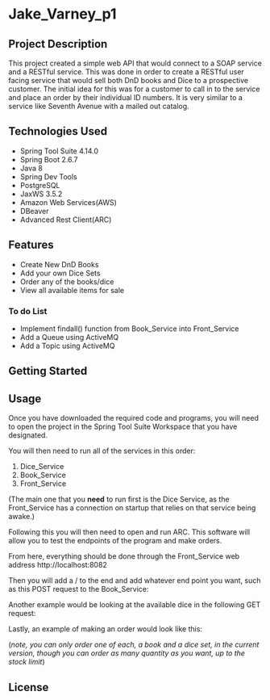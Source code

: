 # Jake_Varney_p1

## Project Description
This project created a simple web API that would connect to a SOAP service and a RESTful service. This was done in order to create a RESTful user facing service that would sell both DnD books and Dice to a prospective customer. The initial idea for this was for a customer to call in to the service and place an order by their individual ID numbers. It is very similar to a service like Seventh Avenue with a mailed out catalog. 

## Technologies Used
- Spring Tool Suite 4.14.0
- Spring Boot 2.6.7
- Java 8
- Spring Dev Tools
- PostgreSQL
- JaxWS 3.5.2
- Amazon Web Services(AWS)
- DBeaver
- Advanced Rest Client(ARC)

## Features
- Create New DnD Books
- Add your own Dice Sets
- Order any of the books/dice
- View all available items for sale

### To do List
- Implement findall() function from Book_Service into Front_Service
- Add a Queue using ActiveMQ
- Add a Topic using ActiveMQ


## Getting Started

## Usage
Once you have downloaded the required code and programs, you will need to open the project in the Spring Tool Suite Workspace that you have designated. 

You will then need to run all of the services in this order: 
1. Dice_Service
2. Book_Service
3. Front_Service

(The main one that you **need** to run first is the Dice Service, as the Front_Service has a connection on startup that relies on that service being awake.)

Following this you will then need to open and run ARC. This software will allow you to test the endpoints of the program and make orders.

From here, everything should be done through the Front_Service web address http://localhost:8082

Then you will add a / to the end and add whatever end point you want, such as this POST request to the Book_Service:

Another example would be looking at the available dice in the following GET request:

Lastly, an example of making an order would look like this:

(*note, you can only order one of each, a book and a dice set, in the current version, though you can order as many quantity as you want, up to the stock limit*)
## License
